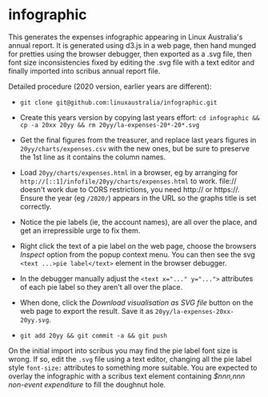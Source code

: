 # infographic

This generates the expenses infographic appearing
in Linux Australia's annual report.
It is generated using d3.js in a web page,
then hand munged for pretties using the browser debugger,
then exported as a .svg file,
then font size inconsistencies fixed by editing the .svg file with a text editor
and finally imported into scribus annual report file.

Detailed procedure (2020 version, earlier years are different):

 * `git clone git@github.com:linuxaustralia/infographic.git`

 * Create this years version by copying last years effort:
   `cd infographic && cp -a 20xx 20yy && rm 20yy/la-expenses-20*-20*.svg`

 * Get the final figures from the treasurer, and replace last years
   figures in `20yy/charts/expenses.csv` with the new ones,
   but be sure to preserve the 1st line as it contains the column names.

 * Load `20yy/charts/expenses.html` in a browser, eg by arranging for
   `http://[::1]/infofile/20yy/charts/expenses.html` to work.
   file:// doesn't work due to CORS restrictions, you need http://
   or https://.  Ensure the year (eg `/2020/`) appears in the URL
   so the graphs title is set correctly.

 * Notice the pie labels (ie, the account names), are all over the place,
   and get an irrepressible urge to fix them.

 * Right click the text of a pie label on the web page,
   choose the browsers _Inspect_ option from the popup context menu.
   You can then see the svg `<text ...>pie label</text>` element
   in the browser debugger.

 * In the debugger manually adjust the `<text x="..." y="...">` attributes
   of each pie label so they aren't all over the place.

 * When done, click the _Download visualisation as SVG file_ button
   on the web page to export the result.  Save it as
   `20yy/la-expenses-20xx-20yy.svg`.

 * `git add 20yy && git commit -a && git push`

On the initial import into scribus
you may find the pie label font size is wrong.
If so, edit the `.svg` file using a text editor,
changing all the pie label style `font-size:` attributes
to something more suitable.
You are expected to overlay the infographic with a scribus text element
containing _$nnn,nnn non-event expenditure_ to fill the doughnut hole.
